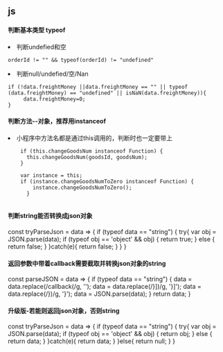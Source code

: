 
## js

#### 判断基本类型 typeof
<li>判断undefied和空
     
``` 
orderId != "" && typeof(orderId) != "undefined"
``` 
<li>判断null/undefied/空/Nan
     
``` 
if (!data.freightMoney ||data.freightMoney == "" || typeof (data.freightMoney) == "undefined" || isNaN(data.freightMoney)){
     data.freightMoney=0;
}
``` 

#### 判断方法--对象，推荐用instanceof
<li>小程序中方法名都是通过this调用的，判断时也一定要带上
     
``` 
    if (this.changeGoodsNum instanceof Function) {
      this.changeGoodsNum(goodsId, goodsNum);
    }
    
    var instance = this;
    if (instance.changeGoodsNumToZero instanceof Function) {
        instance.changeGoodsNumToZero();
      }
    
``` 

#### 判断string能否转换成json对象
const tryParseJson = data => {
  if (typeof data == "string") {
    try{
      var obj = JSON.parse(data);
      if (typeof obj == 'object' && obj) {
        return true;
      } else {
        return false;
      }
    }catch(e){
      return false;
    }
  }
}

#### 返回参数中带着callback需要截取并转换json对象的string
const parseJSON = data => {
  if (typeof data == "string") {
    data = data.replace(/callback\(/g, '');
    data = data.replace(/}]\)/g, '}]');
    data = data.replace(/}\)/g, '}');
    data = JSON.parse(data);
  }
  return data;
}

#### 升级版-若能则返回json对象，否则string
const tryParseJson = data => {
  if (typeof data == "string") {
    try{
      var obj = JSON.parse(data);
      if (typeof obj == 'object' && obj) {
        return obj;
      } else {
        return data;
      }
    }catch(e){
      return data;
    }
  }else{
    return null;
  }
}
